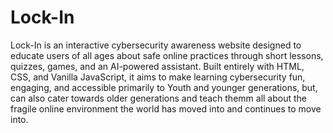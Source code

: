 # Lock-In
Lock-In is an interactive cybersecurity awareness website designed to educate users of all ages about safe online practices through short lessons, quizzes, games, and an AI-powered assistant. Built entirely with HTML, CSS, and Vanilla JavaScript, it aims to make learning cybersecurity fun, engaging, and accessible primarily to Youth and younger generations, but, can also cater towards older generations and teach themm all about the fragile online environment the world has moved into and continues to move into.
